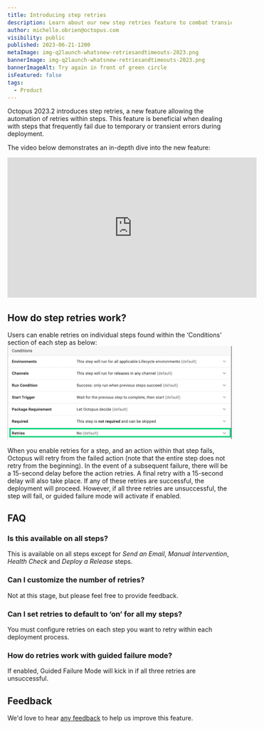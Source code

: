 ```yaml
---
title: Introducing step retries
description: Learn about our new step retries feature to combat transient connectivity issues and improve deployment success rates.
author: michelle.obrien@octopus.com
visibility: public
published: 2023-06-21-1200
metaImage: img-q2launch-whatsnew-retriesandtimeouts-2023.png
bannerImage: img-q2launch-whatsnew-retriesandtimeouts-2023.png
bannerImageAlt: Try again in front of green circle
isFeatured: false
tags:
  - Product
---
```


Octopus 2023.2 introduces step retries, a new feature allowing the automation of retries within steps. This feature is beneficial when dealing with steps that frequently fail due to temporary or transient errors during deployment.

The video below demonstrates an in-depth dive into the new feature:
<iframe width="560" height="315" src="https://youtu.be/2KzwjpdZz70" frameborder="0" allowfullscreen></iframe>

## How do step retries work?
Users can enable retries on individual steps found within the ‘Conditions’ section of each step as below:
![step retries](stepautoretries.png)

When you enable retries for a step, and an action within that step fails, Octopus will retry from the failed action (note that the entire step does not retry from the beginning). In the event of a subsequent failure, there will be a 15-second delay before the action retries. A final retry with a 15-second delay will also take place. If any of these retries are successful, the deployment will proceed. However, if all three retries are unsuccessful, the step will fail, or guided failure mode will activate if enabled.


## FAQ

### Is this available on all steps?
This is available on all steps except for _Send an Email_, _Manual Intervention_, _Health Check_ and _Deploy a Release_ steps.

### Can I customize the number of retries?
Not at this stage, but please feel free to provide feedback.

### Can I set retries to default to ‘on’ for all my steps?
You must configure retries on each step you want to retry within each deployment process.

### How do retries work with guided failure mode?
If enabled, Guided Failure Mode will kick in if all three retries are unsuccessful.

## Feedback
We'd love to hear [any feedback](https://octopusdeploy.typeform.com/to/UOObqaxV) to help us improve this feature.